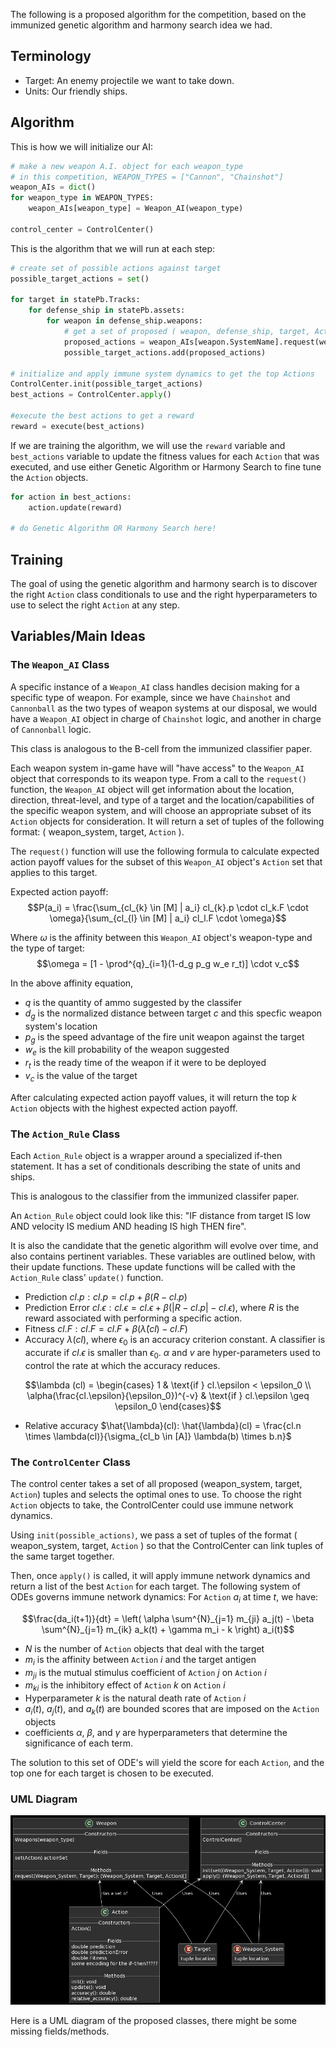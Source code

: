 The following is a proposed algorithm for the competition, based on the immunized genetic algorithm and harmony search idea we had. 

## Terminology
- Target: An enemy projectile we want to take down.
- Units: Our friendly ships.

## Algorithm

This is how we will initialize our AI:
```python
# make a new weapon A.I. object for each weapon_type
# in this competition, WEAPON_TYPES = ["Cannon", "Chainshot"]
weapon_AIs = dict()
for weapon_type in WEAPON_TYPES:
    weapon_AIs[weapon_type] = Weapon_AI(weapon_type)
    
control_center = ControlCenter()
```


This is the algorithm that we will run at each step:
```python
# create set of possible actions against target
possible_target_actions = set()

for target in statePb.Tracks:
    for defense_ship in statePb.assets:
        for weapon in defense_ship.weapons: 
            # get a set of proposed ( weapon, defense_ship, target, Action ) tuples for the target
            proposed_actions = weapon_AIs[weapon.SystemName].request(weapon, defense_ship, target)
            possible_target_actions.add(proposed_actions)
    
# initialize and apply immune system dynamics to get the top Actions
ControlCenter.init(possible_target_actions)
best_actions = ControlCenter.apply()

#execute the best actions to get a reward
reward = execute(best_actions)
```

If we are training the algorithm, we will use the ```reward``` variable and ```best_actions``` variable to update the fitness values for each ```Action``` that was executed, and use either Genetic Algorithm or Harmony Search to fine tune the ```Action``` objects. 

```python
for action in best_actions:
    action.update(reward)

# do Genetic Algorithm OR Harmony Search here!
```
## Training
The goal of using the genetic algorithm and harmony search is to discover the right ```Action``` class conditionals to use and the right hyperparameters to use to select the right ```Action``` at any step.  

## Variables/Main Ideas

### The ```Weapon_AI``` Class
A specific instance of a ```Weapon_AI``` class handles decision making for a specific type of weapon. For example, since we have ```Chainshot``` and ```Cannonball``` as the two types of weapon systems at our disposal, we would have a ```Weapon_AI``` object in charge of ```Chainshot``` logic, and another in charge of ```Cannonball``` logic. 

This class is analogous to the B-cell from the immunized classifier paper. 

Each weapon system in-game have will "have access" to the ```Weapon_AI``` object that corresponds to its weapon type. From a call to the ```request()``` function, the ```Weapon_AI``` object will get information about the location, direction, threat-level, and type of a target and the location/capabilities of the specific weapon system, and will choose an appropriate subset of its ```Action``` objects for consideration. It will return a set of tuples of the following format: ( weapon_system, target, ```Action``` ).

The ```request()``` function will use the following formula to calculate expected action payoff values for the subset of this ```Weapon_AI``` object's ```Action``` set that applies to this target. 

Expected action payoff: $$P(a_i) = \frac{\sum_{cl_{k} \in [M] | a_i} cl_{k}.p \cdot cl_k.F \cdot \omega}{\sum_{cl_{l} \in [M] | a_i} cl_l.F \cdot \omega}$$ 

Where $\omega$ is the affinity between this ```Weapon_AI``` object's weapon-type and the type of target: $$\omega = [1 - \prod^{q}_{i=1}(1-d_g p_g w_e r_t)] \cdot v_c$$

In the above affinity equation,
- $q$ is the quantity of ammo suggested by the classifer
- $d_g$ is the normalized distance between target $c$ and this specfic weapon system's location
- $p_g$ is the speed advantage of the fire unit weapon against the target
- $w_e$ is the kill probability of the weapon suggested
- $r_t$ is the ready time of the weapon if it were to be deployed
- $v_c$ is the value of the target

After calculating expected action payoff values, it will return the top $k$ ```Action``` objects with the highest expected action payoff. 

### The ```Action_Rule``` Class
Each ```Action_Rule``` object is a wrapper around a specialized if-then statement. It has a set of conditionals describing the state of units and ships. 

This is analogous to the classifier from the immunized classifer paper. 

An ```Action_Rule``` object could look like this: "IF distance from target IS low AND velocity IS medium AND heading IS high THEN fire".

It is also the candidate that the genetic algorithm will evolve over time, and also contains pertinent variables. These variables are outlined below, with their update functions. These update functions will be called with the ```Action_Rule``` class' ```update()``` function. 
- Prediction $cl.p: cl.p = cl.p + \beta(R-cl.p)$
- Prediction Error  $cl.\epsilon : cl.\epsilon = cl.\epsilon + \beta(|R-cl.p| - cl.\epsilon)$, where $R$ is the reward associated with performing a specific action. 
- Fitness $cl.F : cl.F = cl.F + \beta(\hat{\lambda}(cl) - cl.F)$
- Accuracy $\lambda(cl)$, where $\epsilon_0$ is an accuracy criterion constant. A classifier is accurate if $cl.\epsilon$ is smaller than $\epsilon_0$. $\alpha$ and $v$ are hyper-parameters used to control the rate at which the accuracy reduces. 

$$\lambda (cl) = \begin{cases} 
1 & \text{if } cl.\epsilon < \epsilon_0 \\ 
\alpha(\frac{cl.\epsilon}{\epsilon_0})^{-v} & \text{if } cl.\epsilon \geq \epsilon_0 \end{cases}$$

- Relative accuracy $\hat{\lambda}(cl): \hat{\lambda}(cl) = \frac{cl.n \times \lambda(cl)}{\sigma_{cl_b \in [A]} \lambda(b) \times b.n}$

### The ```ControlCenter``` Class
The control center takes a set of all proposed (weapon_system, target, ```Action```) tuples and selects the optimal ones to use. To choose the right ```Action``` objects to take, the ControlCenter could use immune network dynamics. 

Using ```init(possible_actions)```, we pass a set of tuples of the format ( weapon_system, target, ```Action``` ) so that the ControlCenter can link tuples of the same target together.

Then, once ```apply()``` is called, it will apply immune network dynamics and return a list of the best ```Action``` for each target. The following system of ODEs governs immune network dynamics: 
For ```Action``` $a_i$ at time $t$, we have:

$$\frac{da_i(t+1)}{dt} = \left( \alpha \sum^{N}_{j=1} m_{ji} a_j(t) - \beta \sum^{N}_{j=1} m_{ik} a_k(t) + \gamma m_i - k \right) a_i(t)$$

- $N$ is the number of ```Action``` objects that deal with the target
- $m_i$ is the affinity between ```Action``` $i$ and the target antigen
- $m_{ji}$ is the mutual stimulus coefficient of ```Action``` $j$ on ```Action``` $i$
- $m_{ki}$ is the inhibitory effect of ```Action``` $k$ on ```Action``` $i$
- Hyperparameter $k$ is the natural death rate of ```Action``` $i$
- $a_i(t)$, $a_j(t)$, and $a_k(t)$ are bounded scores that are imposed on the ```Action``` objects
- coefficients $\alpha$, $\beta$, and $\gamma$ are hyperparameters that determine the significance of each term. 

The solution to this set of ODE's will yield the score for each ```Action```, and the top one for each target is chosen to be executed.

### UML Diagram
![UML Diagram](UML_diagram.png)

Here is a UML diagram of the proposed classes, there might be some missing fields/methods. 
